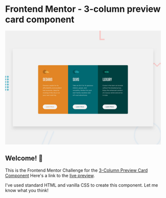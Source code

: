 # Frontend Mentor - 3-column preview card component

![Design preview for the 3-column preview card component coding challenge](./design/desktop-preview.jpg)

## Welcome! 👋

This is the Frontend Mentor Challenge for the [3-Column Preview Card Component](https://www.frontendmentor.io/challenges/3column-preview-card-component-pH92eAR2-)
Here's a link to the [live preview](https://gcmoony.github.io/3-column-preview-card-component/).

I've used standard HTML and vanilla CSS to create this component. Let me know what you think!
